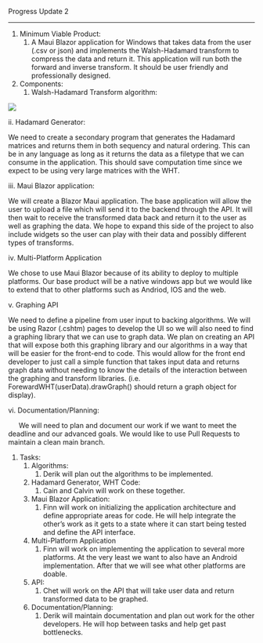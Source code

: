 Progress Update 2

-----
1. Minimum Viable Product:
   1. A Maui Blazor application for Windows that takes data from the user (.csv or json) and implements the Walsh-Hadamard transform to compress the data and return it. This application will run both the forward and inverse transform. It should be user friendly and professionally designed.
1. Components: 
   1. Walsh-Hadamard Transform algorithm:

![](Aspose.Words.c735c584-9266-480e-a850-68059328f19c.001.png) 

ii. Hadamard Generator:

We need to create a secondary program that generates the Hadamard matrices and returns them in both sequency and natural ordering. This can be in any language as long as it returns the data as a filetype that we can consume in the application. This should save computation time since we expect to be using very large matrices with the WHT.

iii. Maui Blazor application:

We will create a Blazor Maui application. The base application will allow the user to upload a file which will send it to the backend through the API. It will then wait to receive the transformed data back and return it to the user as well as graphing the data. We hope to expand this side of the project to also include widgets so the user can play with their data and possibly different types of transforms.

iv. Multi-Platform Application 

We chose to use Maui Blazor because of its ability to deploy to multiple platforms. Our base product will be a native windows app but we would like to extend that to other platforms such as Andriod, IOS and the web.

v. Graphing API

We need to define a pipeline from user input to backing algorithms. We will be using Razor (.cshtm) pages to develop the UI so we will also need to find a graphing library that we can use to graph data. We plan on creating an API that will expose both this graphing library and our algorithms in a way that will be easier for the front-end to code. This would allow for the front end developer to just call a simple function that takes input data and returns graph data without needing to know the details of the interaction between the graphing and transform libraries. (i.e. ForewardWHT(userData).drawGraph() should return a graph object for display). 

vi. Documentation/Planning:

`	`We will need to plan and document our work if we want to meet the deadline and our advanced goals. We would like to use Pull Requests to maintain a clean main branch.

1. Tasks:
   1. Algorithms:
      1. Derik will plan out the algorithms to be implemented.
   1. Hadamard Generator, WHT Code:
      1. Cain and Calvin will work on these together.
   1. Maui Blazor Application:
      1. Finn will work on initializing the application architecture and define appropriate areas for code. He will help integrate the other’s work as it gets to a state where it can start being tested and define the API interface.
   1. Multi-Platform Application
      1. Finn will work on implementing the application to several more platforms. At the very least we want to also have an Android implementation. After that we will see what other platforms are doable. 
   1. API:
      1. Chet will work on the API that will take user data and return transformed data to be graphed.
   1. Documentation/Planning:
      1. Derik will maintain documentation and plan out work for the other developers. He will hop between tasks and help get past bottlenecks. 

